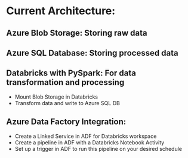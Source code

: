 # Current Architecture:

## Azure Blob Storage: Storing raw data
## Azure SQL Database: Storing processed data
## Databricks with PySpark: For data transformation and processing


- Mount Blob Storage in Databricks
- Transform data and write to Azure SQL DB

## Azure Data Factory Integration:

- Create a Linked Service in ADF for Databricks workspace
- Create a pipeline in ADF with a Databricks Notebook Activity
- Set up a trigger in ADF to run this pipeline on your desired schedule
